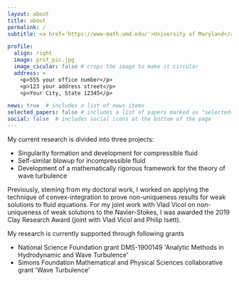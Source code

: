```yaml
---
layout: about
title: about
permalink: /
subtitle: <a href='https://www-math.umd.edu/'>University of Maryland</a>, Professor of Mathematics <br> <i>buckmaster </i><b>at</b><i> math <b> dot </b> princeton <b> dot </b> edu</i> 

profile:
  align: right
  image: prof_pic.jpg
  image_cicular: false # crops the image to make it circular
  address: >
    <p>555 your office number</p>
    <p>123 your address street</p>
    <p>Your City, State 12345</p>

news: true  # includes a list of news items
selected_papers: false # includes a list of papers marked as "selected={true}"
social: false  # includes social icons at the bottom of the page
---
```

My current research is divided into three projects:
<ul>
<li>Singularity formation and development for compressible fluid</li>
<li>Self-similar blowup for incompressible fluid</li>
<li>Development of a mathematically rigorous framework for the theory of wave turbulence</li>
</ul>
Previously, steming from my doctoral work, I worked on applying the technique of convex-integration to prove non-uniqueness results for weak solutions to fluid equations. For my joint work with Vlad Vicol on non-uniqueness of weak solutions to the Navier-Stokes, I was awarded the 2019 Clay Research Award (joint with Vlad Vicol and Philip Isett).

My research is currently supported through following grants
<ul>
<li>National Science Foundation grant DMS-1900149 'Analytic Methods in Hydrodynamic and Wave Turbulence'</li>
<li>Simons Foundation Mathematical and Physical Sciences collaborative grant 'Wave Turbulence'</li>
</ul>
